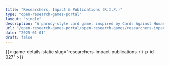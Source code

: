 ```yaml
---
title: "Researchers, Impact & Publications (R.I.P.)"
type: "open-research-games-portal"
layout: "single"
description: "A parody-style card game, inspired by Cards Against Humanity, adapted for scholarly publishing and research data management. Players combine question and ans..."
url: "/open-research-games-portal/open-research-games/researchers-impact-publications-r-i-p-id-027/"
date: "2025-01-01"
draft: false
---
```


{{< game-details-static slug="researchers-impact-publications-r-i-p-id-027" >}}
